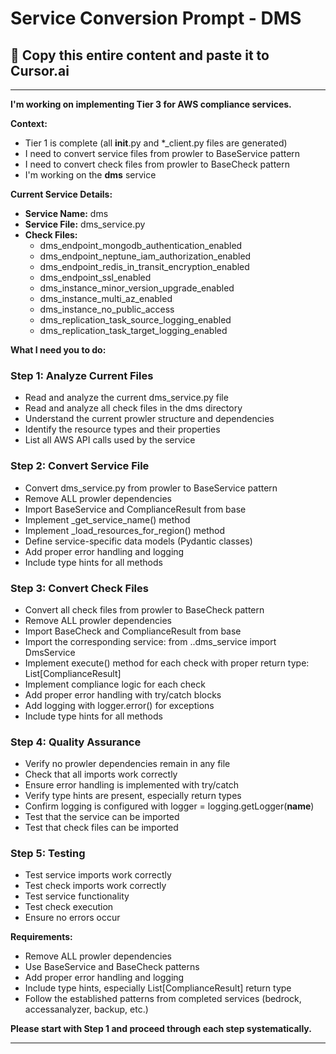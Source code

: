 # Service Conversion Prompt - DMS

## 🎯 Copy this entire content and paste it to Cursor.ai

---

**I'm working on implementing Tier 3 for AWS compliance services.**

**Context:**
- Tier 1 is complete (all __init__.py and *_client.py files are generated)
- I need to convert service files from prowler to BaseService pattern
- I need to convert check files from prowler to BaseCheck pattern
- I'm working on the **dms** service

**Current Service Details:**
- **Service Name:** dms
- **Service File:** dms_service.py
- **Check Files:** 
  - dms_endpoint_mongodb_authentication_enabled
  - dms_endpoint_neptune_iam_authorization_enabled
  - dms_endpoint_redis_in_transit_encryption_enabled
  - dms_endpoint_ssl_enabled
  - dms_instance_minor_version_upgrade_enabled
  - dms_instance_multi_az_enabled
  - dms_instance_no_public_access
  - dms_replication_task_source_logging_enabled
  - dms_replication_task_target_logging_enabled

**What I need you to do:**

### Step 1: Analyze Current Files
- Read and analyze the current dms_service.py file
- Read and analyze all check files in the dms directory
- Understand the current prowler structure and dependencies
- Identify the resource types and their properties
- List all AWS API calls used by the service

### Step 2: Convert Service File
- Convert dms_service.py from prowler to BaseService pattern
- Remove ALL prowler dependencies
- Import BaseService and ComplianceResult from base
- Implement _get_service_name() method
- Implement _load_resources_for_region() method
- Define service-specific data models (Pydantic classes)
- Add proper error handling and logging
- Include type hints for all methods

### Step 3: Convert Check Files
- Convert all check files from prowler to BaseCheck pattern
- Remove ALL prowler dependencies
- Import BaseCheck and ComplianceResult from base
- Import the corresponding service: from ..dms_service import DmsService
- Implement execute() method for each check with proper return type: List[ComplianceResult]
- Implement compliance logic for each check
- Add proper error handling with try/catch blocks
- Add logging with logger.error() for exceptions
- Include type hints for all methods

### Step 4: Quality Assurance
- Verify no prowler dependencies remain in any file
- Check that all imports work correctly
- Ensure error handling is implemented with try/catch
- Verify type hints are present, especially return types
- Confirm logging is configured with logger = logging.getLogger(__name__)
- Test that the service can be imported
- Test that check files can be imported

### Step 5: Testing
- Test service imports work correctly
- Test check imports work correctly
- Test service functionality
- Test check execution
- Ensure no errors occur

**Requirements:**
- Remove ALL prowler dependencies
- Use BaseService and BaseCheck patterns
- Add proper error handling and logging
- Include type hints, especially List[ComplianceResult] return type
- Follow the established patterns from completed services (bedrock, accessanalyzer, backup, etc.)

**Please start with Step 1 and proceed through each step systematically.**

---
